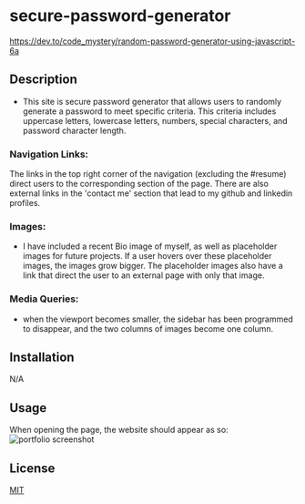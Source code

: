 # secure-password-generator


https://dev.to/code_mystery/random-password-generator-using-javascript-6a

## Description

- This site is secure password generator that allows users to randomly generate a password to meet specific criteria. This criteria includes uppercase letters, lowercase letters, numbers, special characters, and password character length.

### Navigation Links:
The links in the top right corner of the navigation (excluding the #resume) direct users to the corresponding section of the page. There are also external links in the 'contact me' section that lead to my github and linkedin profiles.

### Images:
- I have included a recent Bio image of myself, as well as placeholder images for future projects. If a user hovers over these placeholder images, the images grow bigger. The placeholder images also have a link that direct the user to an external page with only that image.

### Media Queries:
- when the viewport becomes smaller, the sidebar has been programmed to disappear, and the two columns of images become one column.

## Installation

N/A
 
## Usage
When opening the page, the website should appear as so:
![portfolio screenshot](assets/images/portfolio%20website%20screenshot.png)
 
## License
 
[MIT](https://choosealicense.com/licenses/mit/)

[def]: title-element.png